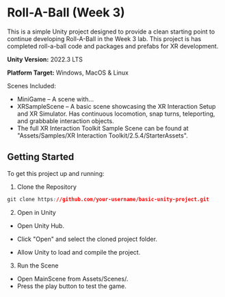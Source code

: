 # Roll-A-Ball (Week 3)

This is a simple Unity project designed to provide a clean starting point to continue developing Roll-A-Ball in the Week 3 lab. This project is has completed roll-a-ball code and packages and prefabs for XR development.

**Unity Version:** 2022.3 LTS

**Platform Target:** Windows, MacOS & Linux

Scenes Included:
- MiniGame – A scene with...
- XRSampleScene – A basic scene showcasing the XR Interaction Setup and XR Simulator. Has continuous locomotion, snap turns, teleporting, and grabbable interaction objects.
- The full XR Interaction Toolkit Sample Scene can be found at "Assets/Samples/XR Interaction Toolkit/2.5.4/StarterAssets".

## Getting Started
To get this project up and running:

1. Clone the Repository

```css
git clone https://github.com/your-username/basic-unity-project.git
```
2. Open in Unity

- Open Unity Hub.

- Click "Open" and select the cloned project folder.

- Allow Unity to load and compile the project.

3. Run the Scene

- Open MainScene from Assets/Scenes/.
- Press the play button to test the game.
